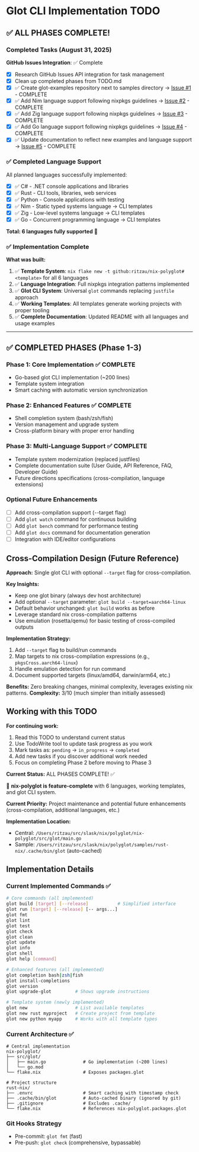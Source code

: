 # Glot CLI Implementation TODO

## ✅ ALL PHASES COMPLETE!

### Completed Tasks (August 31, 2025)

**GitHub Issues Integration**: ✅ Complete

- [x] Research GitHub Issues API integration for task management
- [x] Clean up completed phases from TODO.md
- [x] ✅ Create glot-examples repository next to samples directory → [Issue #1](https://github.com/ritzau/nix-polyglot/issues/1) - COMPLETE
- [x] ✅ Add Nim language support following nixpkgs guidelines → [Issue #2](https://github.com/ritzau/nix-polyglot/issues/2) - COMPLETE
- [x] ✅ Add Zig language support following nixpkgs guidelines → [Issue #3](https://github.com/ritzau/nix-polyglot/issues/3) - COMPLETE
- [x] ✅ Add Go language support following nixpkgs guidelines → [Issue #4](https://github.com/ritzau/nix-polyglot/issues/4) - COMPLETE
- [x] ✅ Update documentation to reflect new examples and language support → [Issue #5](https://github.com/ritzau/nix-polyglot/issues/5) - COMPLETE

### ✅ Completed Language Support

All planned languages successfully implemented:

- [x] ✅ C# - .NET console applications and libraries
- [x] ✅ Rust - CLI tools, libraries, web services
- [x] ✅ Python - Console applications with testing
- [x] ✅ Nim - Static typed systems language → CLI templates
- [x] ✅ Zig - Low-level systems language → CLI templates
- [x] ✅ Go - Concurrent programming language → CLI templates

**Total: 6 languages fully supported** 🎉

### ✅ Implementation Complete

**What was built:**

1. ✅ **Template System**: `nix flake new -t github:ritzau/nix-polyglot#<template>` for all 6 languages
2. ✅ **Language Integration**: Full nixpkgs integration patterns implemented
3. ✅ **Glot CLI System**: Universal `glot` commands replacing `justfile` approach
4. ✅ **Working Templates**: All templates generate working projects with proper tooling
5. ✅ **Complete Documentation**: Updated README with all languages and usage examples

---

## ✅ COMPLETED PHASES (Phase 1-3)

### Phase 1: Core Implementation ✅ COMPLETE

- Go-based glot CLI implementation (~200 lines)
- Template system integration
- Smart caching with automatic version synchronization

### Phase 2: Enhanced Features ✅ COMPLETE

- Shell completion system (bash/zsh/fish)
- Version management and upgrade system
- Cross-platform binary with proper error handling

### Phase 3: Multi-Language Support ✅ COMPLETE

- Template system modernization (replaced justfiles)
- Complete documentation suite (User Guide, API Reference, FAQ, Developer Guide)
- Future directions specifications (cross-compilation, language extensions)

### Optional Future Enhancements

- [ ] Add cross-compilation support (--target flag)
- [ ] Add `glot watch` command for continuous building
- [ ] Add `glot bench` command for performance testing
- [ ] Add `glot docs` command for documentation generation
- [ ] Integration with IDE/editor configurations

## Cross-Compilation Design (Future Reference)

**Approach:** Single glot CLI with optional `--target` flag for cross-compilation.

**Key Insights:**

- Keep one glot binary (always dev host architecture)
- Add optional `--target` parameter: `glot build --target=aarch64-linux`
- Default behavior unchanged: `glot build` works as before
- Leverage standard nix cross-compilation patterns
- Use emulation (rosetta/qemu) for basic testing of cross-compiled outputs

**Implementation Strategy:**

1. Add `--target` flag to build/run commands
2. Map targets to nix cross-compilation expressions (e.g., `pkgsCross.aarch64-linux`)
3. Handle emulation detection for run command
4. Document supported targets (linux/amd64, darwin/arm64, etc.)

**Benefits:** Zero breaking changes, minimal complexity, leverages existing nix patterns.
**Complexity:** 3/10 (much simpler than initially assessed)

## Working with this TODO

**For continuing work:**

1. Read this TODO to understand current status
2. Use TodoWrite tool to update task progress as you work
3. Mark tasks as: `pending` → `in_progress` → `completed`
4. Add new tasks if you discover additional work needed
5. Focus on completing Phase 2 before moving to Phase 3

**Current Status:** ALL PHASES COMPLETE! ✅

🎉 **nix-polyglot is feature-complete** with 6 languages, working templates, and glot CLI system.

**Current Priority:** Project maintenance and potential future enhancements (cross-compilation, additional languages, etc.)

**Implementation Location:**

- Central: `/Users/ritzau/src/slask/nix/polyglot/nix-polyglot/src/glot/main.go`
- Sample: `/Users/ritzau/src/slask/nix/polyglot/samples/rust-nix/.cache/bin/glot` (auto-cached)

## Implementation Details

### Current Implemented Commands ✅

```bash
# Core commands (all implemented)
glot build [target] [--release]           # Simplified interface
glot run [target] [--release] [-- args...]
glot fmt
glot lint
glot test
glot check
glot clean
glot update
glot info
glot shell
glot help [command]

# Enhanced features (all implemented)
glot completion bash|zsh|fish
glot install-completions
glot version
glot upgrade-glot         # Shows upgrade instructions

# Template system (newly implemented)
glot new                  # List available templates
glot new rust myproject   # Create project from template
glot new python myapp     # Works with all template types
```

### Current Architecture ✅

```
# Central implementation
nix-polyglot/
├── src/glot/
│   ├── main.go              # Go implementation (~200 lines)
│   └── go.mod
└── flake.nix                # Exposes packages.glot

# Project structure
rust-nix/
├── .envrc                   # Smart caching with timestamp check
├── .cache/bin/glot          # Auto-cached binary (ignored by git)
├── .gitignore               # Excludes .cache/
└── flake.nix                # References nix-polyglot.packages.glot
```

### Git Hooks Strategy

- Pre-commit: `glot fmt` (fast)
- Pre-push: `glot check` (comprehensive, bypassable)
